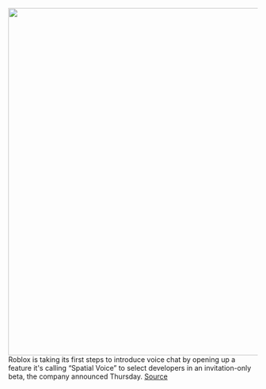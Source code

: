 <img src='https://cdn.vox-cdn.com/thumbor/zN-NwaqstcW8Ny28wEn5EMsxcec=/0x0:3000x2000/1200x800/filters:focal(1260x760:1740x1240)/cdn.vox-cdn.com/uploads/chorus_image/image/69811685/VRG_ILLO_4472_RobloxExplainer.0.jpg' width='700px' /><br/>
Roblox is taking its first steps to introduce voice chat by opening up a feature it's calling “Spatial Voice” to select developers in an invitation-only beta, the company announced Thursday.
<a href='https://www.theverge.com/2021/9/2/22654884/roblox-voice-chat-spatial-moderation-discord'> Source <a/>